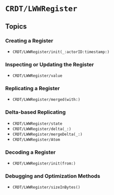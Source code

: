 # ``CRDT/LWWRegister``

## Topics

### Creating a Register

- ``CRDT/LWWRegister/init(_:actorID:timestamp:)``

### Inspecting or Updating the Register

- ``CRDT/LWWRegister/value``

### Replicating a Register

- ``CRDT/LWWRegister/merged(with:)``

### Delta-based Replicating

- ``CRDT/LWWRegister/state``
- ``CRDT/LWWRegister/delta(_:)``
- ``CRDT/LWWRegister/mergeDelta(_:)``
- ``CRDT/LWWRegister/Atom``

### Decoding a Register

- ``CRDT/LWWRegister/init(from:)``

### Debugging and Optimization Methods

- ``CRDT/LWWRegister/sizeInBytes()``
